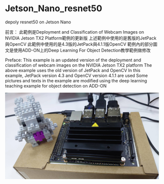 # Jetson_Nano_resnet50
 depoly resnet50 on Jetson Nano
 
前言：
此範例是Deployment and Classification of Webcam Images on NVIDIA Jetson TX2 Platform範例的更新版
上述範例中使用的是舊版的JetPack與OpenCV
此範例中使用的是4.3版的JetPack與4.1.1版OpenCV
範例內的部分圖文是使用ADD-ON上的Deep Learning For Object Detection教學範例做修改

Preface:
This example is an updated version of the deployment and classification of webcam images on the NVIDIA Jetson TX2 platform
The above example uses the old version of JetPack and OpenCV
In this example, JetPack version 4.3 and OpenCV version 4.1.1 are used
Some pictures and texts in the example are modified using the deep learning teaching example for object detection on ADD-ON

 
 ![image](https://github.com/MoonUsagi/Jetson_Nano_resnet50/blob/master/202436.jpg)
